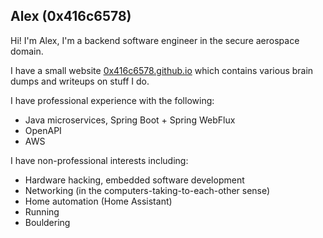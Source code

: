 ## Alex (0x416c6578)
Hi! I'm Alex, I'm a backend software engineer in the secure aerospace domain.

I have a small website [0x416c6578.github.io](https://0x416c6578.github.io) which contains various brain dumps and writeups on stuff I do.

I have professional experience with the following:
- Java microservices, Spring Boot + Spring WebFlux
- OpenAPI
- AWS

I have non-professional interests including:
- Hardware hacking, embedded software development
- Networking (in the computers-taking-to-each-other sense)
- Home automation (Home Assistant)
- Running
- Bouldering
